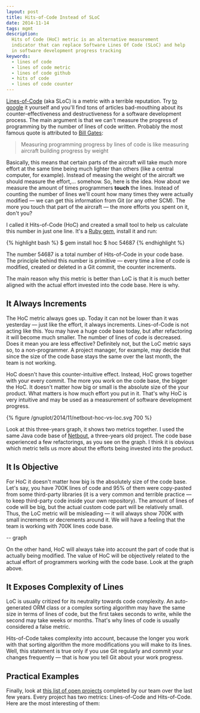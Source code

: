 ```yaml
---
layout: post
title: Hits-of-Code Instead of SLoC
date: 2014-11-14
tags: mgmt
description:
  Hits of Code (HoC) metric is an alternative measurement
  indicator that can replace Software Lines Of Code (SLoC) and help
  in software development progress tracking
keywords:
  - lines of code
  - lines of code metric
  - lines of code github
  - hits of code
  - lines of code counter
---
```


[Lines-of-Code](https://en.wikipedia.org/wiki/Source_lines_of_code)
(aka SLoC) is a metric with a terrible reputation.
Try [to google](https://www.google.com/search?q=line+of+code+metric)
it yourself and you'll find tons of articles bad-mouthing about its
counter-effectiveness and destructiveness for a software development process.
The main argument is that we can't measure the progress of programming
by the number of lines of code written. Probably the most famous quote is
attributed to [Bill Gates](https://en.wikipedia.org/wiki/Bill_Gates):

> Measuring programming progress by lines of code is like measuring aircraft building progress by weight

Basically, this means that certain parts of the aircraft will take
much more effort at the same time being much lighter than others
(like a central computer, for example). Instead
of measing the weight of the aircraft we should measure the effort,... somehow.
So, here is the idea. How about we measure the amount of times programmers
**touch** the lines. Instead of counting the number of lines we'll count
how many times they were actually modified &mdash; we can get this information
from Git (or any other SCM). The more you touch that part
of the aircraft &mdash; the more efforts you spent on it, don't you?

<!--more-->

I called it Hits-of-Code (HoC) and created a small tool to help us
calculate this number in just one line. It's a
[Ruby gem](https://rubygems.org/gems/hoc), install it and run:

{% highlight bash %}
$ gem install hoc
$ hoc
54687
{% endhighlight %}

The number 54687 is a total number of Hits-of-Code in your code base. The
principle behind this number is primitive &mdash; every time a line of code
is modified, created or deleted in a Git commit, the counter increments.

The main reason why this metric is better than LoC is that
it is much better aligned with the actual effort invested into the code
base. Here is why.

## It Always Increments

The HoC metric always goes up. Today it can not be lower than it
was yesterday &mdash; just like the effort, it always increments.
Lines-of-Code is not acting like this. You may have a huge code
base today, but after refactoring it will become much smaller. The number
of lines of code is decreased. Does it mean you are less effective?
Definitely not, but the LoC metric says so, to a non-programmer.
A project manager, for example, may decide that since the size
of the code base stays the same over the last month, the team is not working.

HoC doesn't have this counter-intuitive effect. Instead, HoC grows together with your
every commit. The more you work on the code base, the bigger the HoC. It doesn't
matter how big or small is the absolute size of the your product. What matters is
how much effort you put in it. That's why HoC is very intuitive and may be
used as a measurement of software development progress.

{% figure /gnuplot/2014/11/netbout-hoc-vs-loc.svg 700 %}

Look at this three-years graph, it shows two metrics together. I used the
same Java code base of [Netbout](https://github.com/netbout/netbout),
a three-years old project. The code base experienced a few refactorings, as you
see on the graph. I think it is obvious which metric tells us more about
the efforts being invested into the product.

## It Is Objective

For HoC it doesn't matter how big is the absolutely size of the code base.
Let's say, you have 700K lines of code and 95% of them were copy-pasted from some
third-party libraries (it is a very common and terrible practice &mdash;
to keep third-party code inside your own repository). The amount of lines
of code will be big, but the actual custom code part will be relatively small. Thus,
the LoC metric will be misleading &mdash; it will always show 700K with
small increments or decrements around it. We will have a feeling that the
team is working with 700K lines code base.

-- graph

On the other hand, HoC will always take into account the part of code that
is actually being modified. The value of HoC will be objectively
related to the actual effort of programmers working with the code base.
Look at the graph above.

## It Exposes Complexity of Lines

LoC is usually critized for its neutrality towards code complexity.
An auto-generated ORM class or a complex sorting algorithm may have the same
size in terms of lines of code, but the first takes seconds to write, while
the second may take weeks or months. That's why lines of code is usually
considered a false metric.

Hits-of-Code takes complexity into account, because the longer you work
with that sorting algorithm the more modifications you will make to its
lines. Well, this statement is true only if you use Git regularly and commit
your changes frequently &mdash; that is how you tell Git about your work progress.

## Practical Examples

Finally, look at [this list of open projects](http://www.teamed.io/portfolio.html)
completed by our team over the
last few years. Every project has two metrics: Lines-of-Code and Hits-of-Code.
Here are the most interesting of them:


